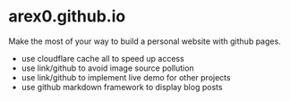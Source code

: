 # arex0.github.io

Make the most of your way to build a personal website with github pages.

- use cloudflare cache all to speed up access
- use link/github to avoid image source pollution
- use link/github to implement live demo for other projects
- use github markdown framework to display blog posts
